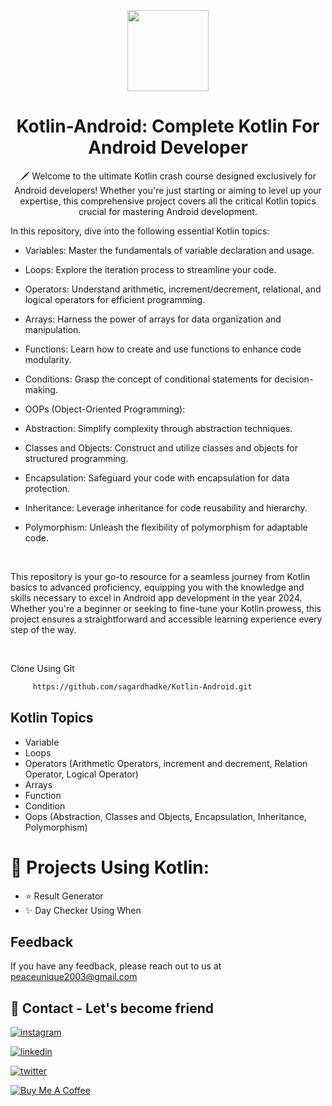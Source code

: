 <p align="center">
    <img src="https://github.com/sagardhadke/Kotlin-Android/assets/70995022/e4044b34-706a-4d9c-ab60-7bbaac16b950"
        height="130">
</p>

<h1 align="center">Kotlin-Android: Complete Kotlin For Android Developer</h1>

<p align="center">  
🗡️ Welcome to the ultimate Kotlin crash course designed exclusively for Android developers! Whether you're just starting or aiming to level up your expertise, this comprehensive project covers all the critical Kotlin topics crucial for mastering Android development.

In this repository, dive into the following essential Kotlin topics:

- Variables: Master the fundamentals of variable declaration and usage.
- Loops: Explore the iteration process to streamline your code.
- Operators: Understand arithmetic, increment/decrement, relational, and logical operators for efficient programming.
- Arrays: Harness the power of arrays for data organization and manipulation.
- Functions: Learn how to create and use functions to enhance code modularity.
- Conditions: Grasp the concept of conditional statements for decision-making.
- OOPs (Object-Oriented Programming):
- Abstraction: Simplify complexity through abstraction techniques.
- Classes and Objects: Construct and utilize classes and objects for structured programming.
- Encapsulation: Safeguard your code with encapsulation for data protection.
- Inheritance: Leverage inheritance for code reusability and hierarchy.
- Polymorphism: Unleash the flexibility of polymorphism for adaptable code.

  </br>
This repository is your go-to resource for a seamless journey from Kotlin basics to advanced proficiency, equipping you with the knowledge and skills necessary to excel in Android app development in the year 2024. Whether you're a beginner or seeking to fine-tune your Kotlin prowess, this project ensures a straightforward and accessible learning experience every step of the way.
</p>
</br>

Clone Using Git 

```bash
     https://github.com/sagardhadke/Kotlin-Android.git
```

## Kotlin Topics

- Variable
- Loops
- Operators (Arithmetic Operators, increment and decrement, Relation Operator, Logical Operator)
- Arrays
- Function
- Condition
- Oops (Abstraction, Classes and Objects, Encapsulation, Inheritance, Polymorphism)

# 💪 Projects Using Kotlin:

* ⭐ Result Generator
* ✨ Day Checker Using When

## Feedback

If you have any feedback, please reach out to us at peaceunique2003@gmail.com

## 🔗 Contact - Let's become friend
[![instagram](https://img.shields.io/badge/Instagram-E4405F?style=for-the-badge&logo=instagram&logoColor=white)](https://www.instagram.com/sagardhadke_uc/)

[![linkedin](https://img.shields.io/badge/linkedin-0A66C2?style=for-the-badge&logo=linkedin&logoColor=white)](https://www.linkedin.com/in/sagar-dhadke-6a466b206/)

[![twitter](https://img.shields.io/badge/twitter-1DA1F2?style=for-the-badge&logo=twitter&logoColor=white)](https://twitter.com/sagardhadke_uc)


<a href="https://www.buymeacoffee.com/sagardhadke" target="_blank"><img src="https://bmc-cdn.nyc3.digitaloceanspaces.com/BMC-button-images/custom_images/orange_img.png" alt="Buy Me A Coffee" style="height: auto !important;width: auto !important;" ></a>


